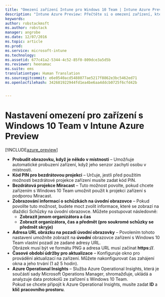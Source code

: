 ```yaml
---
title: "Omezení zařízení Intune pro Windows 10 Team | Intune Azure Preview | Dokumentace Microsoftu"
description: "Intune Azure Preview: Přečtěte si o omezení zařízení, která jsou k dispozici pro zařízení s Windows 10 Team."
keywords: 
author: robstackmsft
ms.author: robstack
manager: angrobe
ms.date: 12/07/2016
ms.topic: article
ms.prod: 
ms.service: microsoft-intune
ms.technology: 
ms.assetid: 677c41a2-5344-4c52-85f0-809dce3a5d5b
ms.reviewer: heenamac
ms.suite: ems
translationtype: Human Translation
ms.sourcegitcommit: e6e0540acd5488077ae5217f8862e3bc5462ed71
ms.openlocfilehash: 342681922944fd1ea4be6aa4ddcb0725f6cfd42b


---
```


# <a name="windows-10-team-device-restriction-settings-in-intune-azure-preview"></a>Nastavení omezení pro zařízení s Windows 10 Team v Intune Azure Preview

[!INCLUDE[azure_preview](../includes/azure_preview.md)]

- **Probudit obrazovku, když je někdo v místnosti** – Umožňuje automatické probuzení zařízení, když jeho senzor zachytí osobu v místnosti.
- **Kód PIN pro bezdrátovou projekci** – Určuje, jestli před použitím možností bezdrátové projekce zařízení musíte zadat kód PIN.
- **Bezdrátová projekce Miracast** – Tuto možnost povolte, pokud chcete zařízením s Windows 10 Team umožnit použít k projekci zařízení s podporou Miracast.
- **Zobrazování informací o schůzkách na úvodní obrazovce** – Pokud povolíte tuto možnost, budete moct zvolit informace, které se zobrazí na dlaždici Schůzky na úvodní obrazovce. Můžete postupovat následovně:
    - **Zobrazit jenom organizátora a čas**
    - **Zobrazit organizátora, čas a předmět (pro soukromé schůzky se předmět skryje)**
- **Adresa URL obrázku na pozadí úvodní obrazovky** – Povolením tohoto nastavení umožníte zobrazit na **úvodní** obrazovce zařízení s Windows 10 Team vlastní pozadí ze zadané adresy URL.<br>Obrázek musí být ve formátu PNG a adresa URL musí začínat **https://**.
- **Časové období údržby pro aktualizace** – Konfiguruje okno pro provádění aktualizací na zařízení. Můžete nakonfigurovat čas zahájení okna a jeho trvání (1 až 5 hodin).
- **Azure Operational Insights** – Služba Azure Operational Insights, která je součástí sady Microsoft Operations Manager, shromažďuje, ukládá a analyzuje data protokolů ze zařízení s Windows 10 Team.<br>Pokud se chcete připojit k Azure Operational Insights, musíte zadat **ID** a **klíč pracovního prostoru**.



<!--HONumber=Feb17_HO1-->


